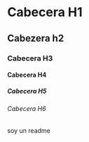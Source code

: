 # Cabecera H1
## Cabezera h2
### Cabecera H3
#### Cabecera H4
##### Cabecera H5
###### Cabecera H6


soy un readme
